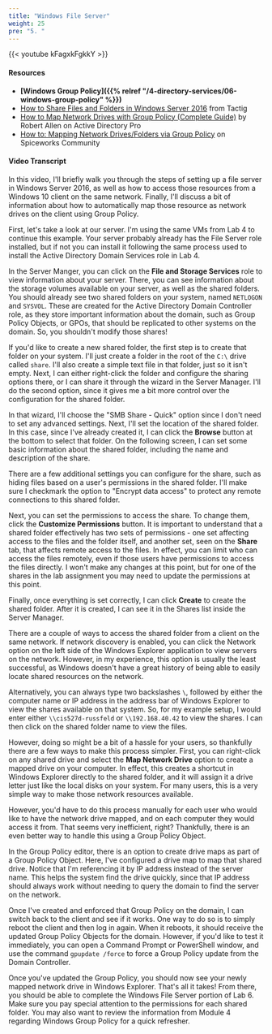 ```yaml
---
title: "Windows File Server"
weight: 25
pre: "5. "
---
```


{{< youtube kFagxkFgkkY >}}

#### Resources

* **[Windows Group Policy]({{% relref "/4-directory-services/06-windows-group-policy"  %}})**
* [How to Share Files and Folders in Windows Server 2016](https://www.tactig.com/share-files-folders-windows-server-2016/) from Tactig
* [How to Map Network Drives with Group Policy (Complete Guide)](https://activedirectorypro.com/map-network-drives-with-group-policy/) by Robert Allen on Active Directory Pro
* [How to: Mapping Network Drives/Folders via Group Policy](https://community.spiceworks.com/how_to/79280-mapping-network-drives-folders-via-group-policy) on Spiceworks Community

#### Video Transcript

In this video, I'll briefly walk you through the steps of setting up a file server in Windows Server 2016, as well as how to access those resources from a Windows 10 client on the same network. Finally, I'll discuss a bit of information about how to automatically map those resource as network drives on the client using Group Policy.

First, let's take a look at our server. I'm using the same VMs from Lab 4 to continue this example. Your server probably already has the File Server role installed, but if not you can install it following the same process used to install the Active Directory Domain Services role in Lab 4.

In the Server Manger, you can click on the **File and Storage Services** role to view information about your server. There, you can see information about the storage volumes available on your server, as well as the shared folders. You should already see two shared folders on your system, named `NETLOGON` and `SYSVOL`. These are created for the Active Directory Domain Controller role, as they store important information about the domain, such as Group Policy Objects, or GPOs, that should be replicated to other systems on the domain. So, you shouldn't modify those shares!

If you'd like to create a new shared folder, the first step is to create that folder on your system. I'll just create a folder in the root of the `C:\` drive called `share`. I'll also create a simple text file in that folder, just so it isn't empty. Next, I can either right-click the folder and configure the sharing options there, or I can share it through the wizard in the Server Manager. I'll do the second option, since it gives me a bit more control over the configuration for the shared folder.

In that wizard, I'll choose the "SMB Share - Quick" option since I don't need to set any advanced settings. Next, I'll set the location of the shared folder. In this case, since I've already created it, I can click the **Browse** button at the bottom to select that folder. On the following screen, I can set some basic information about the shared folder, including the name and description of the share.

There are a few additional settings you can configure for the share, such as hiding files based on a user's permissions in the shared folder. I'll make sure I checkmark the option to "Encrypt data access" to protect any remote connections to this shared folder.

Next, you can set the permissions to access the share. To change them, click the **Customize Permissions** button. It is important to understand that a shared folder effectively has two sets of permissions - one set affecting access to the files and the folder itself, and another set, seen on the **Share** tab, that affects remote access to the files. In effect, you can limit who can access the files remotely, even if those users have permissions to access the files directly. I won't make any changes at this point, but for one of the shares in the lab assignment you may need to update the permissions at this point.

Finally, once everything is set correctly, I can click **Create** to create the shared folder. After it is created, I can see it in the Shares list inside the Server Manager.

There are a couple of ways to access the shared folder from a client on the same network. If network discovery is enabled, you can click the Network option on the left side of the Windows Explorer application to view servers on the network. However, in my experience, this option is usually the least successful, as Windows doesn't have a great history of being able to easily locate shared resources on the network.

Alternatively, you can always type two backslashes `\`, followed by either the computer name or IP address in the address bar of Windows Explorer to view the shares available on that system. So, for my example setup, I would enter either `\\cis527d-russfeld` or `\\192.168.40.42` to view the shares. I can then click on the shared folder name to view the files.

However, doing so might be a bit of a hassle for your users, so thankfully there are a few ways to make this process simpler. First, you can right-click on any shared drive and select the **Map Network Drive** option to create a mapped drive on your computer. In effect, this creates a shortcut in Windows Explorer directly to the shared folder, and it will assign it a drive letter just like the local disks on your system. For many users, this is a very simple way to make those network resources available.

However, you'd have to do this process manually for each user who would like to have the network drive mapped, and on each computer they would access it from. That seems very inefficient, right? Thankfully, there is an even better way to handle this using a Group Policy Object.

In the Group Policy editor, there is an option to create drive maps as part of a Group Policy Object. Here, I've configured a drive map to map that shared drive. Notice that I'm referencing it by IP address instead of the server name. This helps the system find the drive quickly, since that IP address should always work without needing to query the domain to find the server on the network.

Once I've created and enforced that Group Policy on the domain, I can switch back to the client and see if it works. One way to do so is to simply reboot the client and then log in again. When it reboots, it should receive the updated Group Policy Objects for the domain. However, if you'd like to test it immediately, you can open a Command Prompt or PowerShell window, and use the command `gpupdate /force` to force a Group Policy update from the Domain Controller.

Once you've updated the Group Policy, you should now see your newly mapped network drive in Windows Explorer. That's all it takes! From there, you should be able to complete the Windows File Server portion of Lab 6. Make sure you pay special attention to the permissions for each shared folder. You may also want to review the information from Module 4 regarding Windows Group Policy for a quick refresher.
